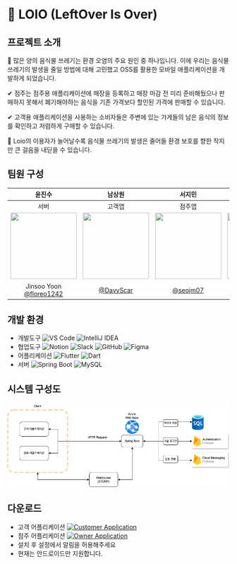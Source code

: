 # 🍱 LOIO (LeftOver Is Over)

## 프로젝트 소개
📌 많은 양의 음식물 쓰레기는 환경 오염의 주요 원인 중 하나입니다. 
이에 우리는 음식물쓰레기의 발생을 줄일 방법에 대해 고민했고 OSS를 활용한 모바일 애플리케이션을 개발하게 되었습니다.

✔︎ 점주는 점주용 애플리케이션에 매장을 등록하고 매장 마감 전 미리 준비해뒀으나 판매하지 못해서 폐기해야하는 음식을 기존 가격보다 할인된 가격에 판매할 수 있습니다.

✔︎ 고객용 애플리케이션을 사용하는 소비자들은 주변에 있는 가게들의 남은 음식의 정보를 확인하고 저렴하게 구매할 수 있습니다. 

🙏 Loio의 이용자가 늘어날수록 음식물 쓰레기의 발생은 줄어들 환경 보호를 향한 작지만 큰 걸음을 내딛을 수 있습니다.


## 팀원 구성
|윤진수|남상원|서지민|안하현|염경민|
|:---:|:---:|:---:|:---:|:---:|
|서버|고객앱|점주앱|고객앱|점주앱|
|<img src="https://avatars.githubusercontent.com/u/51525934?v=4" width="150" height="150"/>|<img src="https://avatars.githubusercontent.com/u/139528469?v=4" width="150" height="150"/>|<img src="https://avatars.githubusercontent.com/u/129031753?v=4" width="150" height="150"/>|<img src="https://avatars.githubusercontent.com/u/150058057?v=4" width="150" height="150"/>|<img src="https://avatars.githubusercontent.com/u/153171942?v=4" width="150" height="150"/>|
|Jinsoo Yoon<br/>[@floreo1242](https://github.com/floreo1242)|[@DavyScar](https://github.com/DavyScar)|[@seojm07](https://github.com/seojm07)|ha-hyeon<br/>[@ha-hyeon](https://github.com/ha-hyeon)|[@Ykmykmkkk](https://github.com/Ykmykmkkk)|


## 개발 환경
- 개발도구
![VS Code](https://img.shields.io/badge/VS_Code-007ACC?style=for-the-badge&logo=visual-studio-code&logoColor=white) ![IntelliJ IDEA](https://img.shields.io/badge/IntelliJ_IDEA-000000?style=for-the-badge&logo=intellij-idea&logoColor=white)
- 협업도구
![Notion](https://img.shields.io/badge/Notion-000000?style=for-the-badge&logo=notion&logoColor=white) ![Slack](https://img.shields.io/badge/Slack-4A154B?style=for-the-badge&logo=slack&logoColor=white) ![GitHub](https://img.shields.io/badge/GitHub-181717?style=for-the-badge&logo=github&logoColor=white) ![Figma](https://img.shields.io/badge/Figma-F24E1E?style=for-the-badge&logo=figma&logoColor=white)
- 어플리케이션
![Flutter](https://img.shields.io/badge/Flutter-02569B?style=for-the-badge&logo=flutter&logoColor=white) ![Dart](https://img.shields.io/badge/Dart-0175C2?style=for-the-badge&logo=dart&logoColor=white)
- 서버
![Spring Boot](https://img.shields.io/badge/Spring_Boot-6DB33F?style=for-the-badge&logo=spring-boot&logoColor=white) ![MySQL](https://img.shields.io/badge/MySQL-4479A1?style=for-the-badge&logo=mysql&logoColor=white)

## 시스템 구성도
![Diagram](https://github.com/CSID-DGU/2024-01-CSC4004-03-I-Contact/blob/main/Doc/%EA%B5%AC%EC%84%B1%EB%8F%84.png?raw=true)


## 다운로드
- 고객 어플리케이션
[![Customer Application](https://img.shields.io/badge/Download_For_Customers-blue?style=for-the-badge&logo=Android)](https://drive.google.com/file/d/1itznIU5npvExpNon0nxaK6zrr0sbhfWT/view?usp=drive_link)
- 점주 어플리케이션
[![Owner Application](https://img.shields.io/badge/Download_For_Owners-green?style=for-the-badge&logo=Android)](https://drive.google.com/file/d/1MrhUM7Ys6eChTPpwzd0FnKz653oth-Cy/view?usp=drive_link)
- 설치 후 설정에서 알림을 허용해주세요
- 현재는 안드로이드만 지원합니다.
